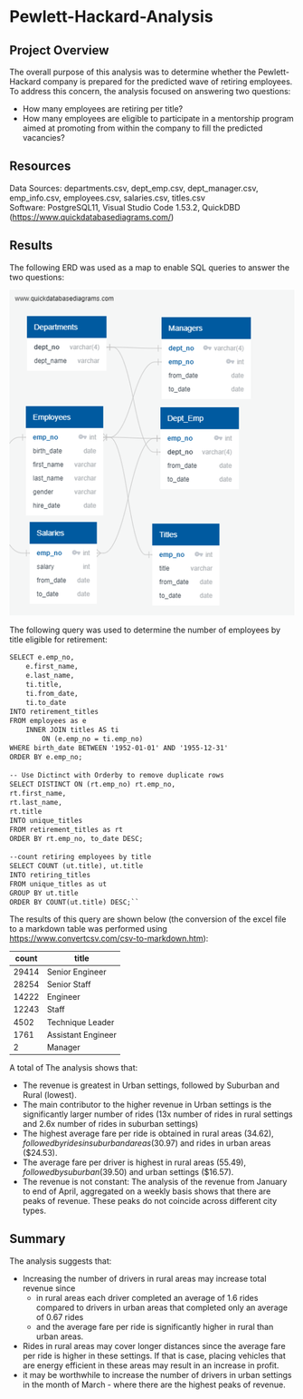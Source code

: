 # Pewlett-Hackard-Analysis

## Project Overview
The overall purpose of this analysis was to determine whether the Pewlett-Hackard company is prepared for the predicted wave of retiring employees.  To address this concern, the analysis focused on answering two questions:
- How many employees are retiring per title?
- How many employees are eligible to participate in a mentorship program aimed at promoting from within the company to fill the predicted vacancies?

## Resources
Data Sources: departments.csv, dept_emp.csv, dept_manager.csv, emp_info.csv, employees.csv, salaries.csv, titles.csv  
Software: PostgreSQL11, Visual Studio Code 1.53.2, QuickDBD (https://www.quickdatabasediagrams.com/)

## Results

The following ERD was used as a map to enable SQL queries to answer the two questions:

![](Analysis/EmployeeDB.png) 

The following query was used to determine the number of employees by title eligible for retirement:

	SELECT e.emp_no,
		e.first_name,
		e.last_name,
		ti.title,
		ti.from_date,
		ti.to_date
	INTO retirement_titles
	FROM employees as e
		INNER JOIN titles AS ti
			ON (e.emp_no = ti.emp_no)
	WHERE birth_date BETWEEN '1952-01-01' AND '1955-12-31'
	ORDER BY e.emp_no;

	-- Use Dictinct with Orderby to remove duplicate rows
	SELECT DISTINCT ON (rt.emp_no) rt.emp_no,
	rt.first_name,
	rt.last_name,
	rt.title
	INTO unique_titles
	FROM retirement_titles as rt
	ORDER BY rt.emp_no, to_date DESC;

	--count retiring employees by title
	SELECT COUNT (ut.title), ut.title
	INTO retiring_titles
	FROM unique_titles as ut
	GROUP BY ut.title
	ORDER BY COUNT(ut.title) DESC;``

The results of this query are shown below (the conversion of the excel file to a markdown table was performed using https://www.convertcsv.com/csv-to-markdown.htm):

|count|title             |
|-----|------------------|
|29414|Senior Engineer   |
|28254|Senior Staff      |
|14222|Engineer          |
|12243|Staff             |
|4502 |Technique Leader  |
|1761 |Assistant Engineer|
|2    |Manager           |

A total of 
The analysis shows that:

- The revenue is greatest in Urban settings, followed by Suburban and Rural (lowest).
- The main contributor to the higher revenue in Urban settings is the significantly larger number of rides (13x number of rides in rural settings and 2.6x number of rides in suburban settings)
- The highest average fare per ride is obtained in rural areas ($34.62), followed by rides in suburband areas ($30.97) and rides in urban areas ($24.53).
- The average fare per driver is highest in rural areas ($55.49), followed by suburban ($39.50) and urban settings ($16.57).
- The revenue is not constant:  The analysis of the revenue from January to end of April, aggregated on a weekly basis shows that there are peaks of revenue.  These peaks do not coincide across different city types.

## Summary

The analysis suggests that:
- Increasing the number of drivers in rural areas may increase total revenue since 
    - in rural areas each driver completed an average of 1.6 rides compared to drivers in urban areas that completed only an average of 0.67 rides 
    - and the average fare per ride is significantly higher in rural than urban areas. 
- Rides in rural areas may cover longer distances since the average fare per ride is higher in these settings.  If that is case, placing vehicles that are energy efficient in these areas may result in an increase in profit.
- it may be worthwhile to increase the number of drivers in urban settings in the month of March - where there are the highest peaks of revenue.
